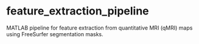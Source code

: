 # feature_extraction_pipeline
MATLAB pipeline for feature extraction from quantitative MRI (qMRI) maps using FreeSurfer segmentation masks.
